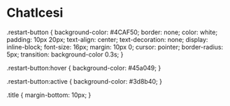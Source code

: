 # ChatIcesi


.restart-button {
    background-color: #4CAF50;
    border: none;
    color: white;
    padding: 10px 20px;
    text-align: center;
    text-decoration: none;
    display: inline-block;
    font-size: 16px;
    margin: 10px 0;
    cursor: pointer;
    border-radius: 5px;
    transition: background-color 0.3s;
}

.restart-button:hover {
    background-color: #45a049;
}

.restart-button:active {
    background-color: #3d8b40;
}

.title {
    margin-bottom: 10px;
}
